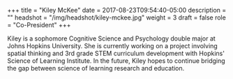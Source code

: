 +++
title = "Kiley McKee"
date = 2017-08-23T09:54:40-05:00
description = ""
headshot = "/img/headshot/kiley-mckee.jpg"
weight = 3
draft = false
role = "Co-President"
+++

Kiley is a sophomore Cognitive Science and Psychology double major at Johns Hopkins University. She is currently working on a project involving spatial thinking and 3rd grade STEM curriculum development with Hopkins' Science of Learning Institute. In the future, Kiley hopes to continue bridging the gap between science of learning research and education.

